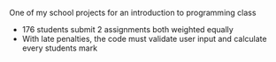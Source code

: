 One of my school projects for an introduction to programming class
- 176 students submit 2 assignments both weighted equally
- With late penalties, the code must validate user input and calculate every students mark
